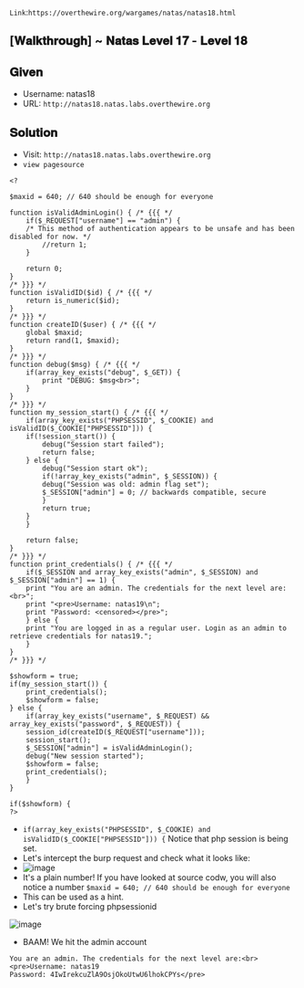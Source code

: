 `Link`:`https://overthewire.org/wargames/natas/natas18.html`

## [𝐖𝐚𝐥𝐤𝐭𝐡𝐫𝐨𝐮𝐠𝐡] ~ 𝐍𝐚𝐭𝐚𝐬 𝐋𝐞𝐯𝐞𝐥 𝟏𝟕 - 𝐋𝐞𝐯𝐞𝐥 𝟏𝟖
## 𝐆𝐢𝐯𝐞𝐧
- Username: natas18
- URL:      `http://natas18.natas.labs.overthewire.org`

## 𝐒𝐨𝐥𝐮𝐭𝐢𝐨𝐧

- Visit:      `http://natas18.natas.labs.overthewire.org`
- `view pagesource`

```
<?

$maxid = 640; // 640 should be enough for everyone

function isValidAdminLogin() { /* {{{ */
    if($_REQUEST["username"] == "admin") {
    /* This method of authentication appears to be unsafe and has been disabled for now. */
        //return 1;
    }

    return 0;
}
/* }}} */
function isValidID($id) { /* {{{ */
    return is_numeric($id);
}
/* }}} */
function createID($user) { /* {{{ */
    global $maxid;
    return rand(1, $maxid);
}
/* }}} */
function debug($msg) { /* {{{ */
    if(array_key_exists("debug", $_GET)) {
        print "DEBUG: $msg<br>";
    }
}
/* }}} */
function my_session_start() { /* {{{ */
    if(array_key_exists("PHPSESSID", $_COOKIE) and isValidID($_COOKIE["PHPSESSID"])) {
    if(!session_start()) {
        debug("Session start failed");
        return false;
    } else {
        debug("Session start ok");
        if(!array_key_exists("admin", $_SESSION)) {
        debug("Session was old: admin flag set");
        $_SESSION["admin"] = 0; // backwards compatible, secure
        }
        return true;
    }
    }

    return false;
}
/* }}} */
function print_credentials() { /* {{{ */
    if($_SESSION and array_key_exists("admin", $_SESSION) and $_SESSION["admin"] == 1) {
    print "You are an admin. The credentials for the next level are:<br>";
    print "<pre>Username: natas19\n";
    print "Password: <censored></pre>";
    } else {
    print "You are logged in as a regular user. Login as an admin to retrieve credentials for natas19.";
    }
}
/* }}} */

$showform = true;
if(my_session_start()) {
    print_credentials();
    $showform = false;
} else {
    if(array_key_exists("username", $_REQUEST) && array_key_exists("password", $_REQUEST)) {
    session_id(createID($_REQUEST["username"]));
    session_start();
    $_SESSION["admin"] = isValidAdminLogin();
    debug("New session started");
    $showform = false;
    print_credentials();
    }
} 

if($showform) {
?>

```
- `if(array_key_exists("PHPSESSID", $_COOKIE) and isValidID($_COOKIE["PHPSESSID"])) {` Notice that php session is being set.
- Let's intercept the burp request and check what it looks like:
- ![image](https://user-images.githubusercontent.com/68887544/149751681-2a8538cd-a3eb-4a14-9ca2-5df8789f5b87.png)
- It's a plain number! If you have looked at source codw, you will also notice a number `$maxid = 640; // 640 should be enough for everyone`
- This can be used as a hint.
- Let's try brute forcing phpsessionid 

![image](https://user-images.githubusercontent.com/68887544/149751976-9dead5ed-54e1-42e7-8ad2-e7faa20762e1.png)

- BAAM! We hit the admin account

```
You are an admin. The credentials for the next level are:<br><pre>Username: natas19
Password: 4IwIrekcuZlA9OsjOkoUtwU6lhokCPYs</pre>
```
